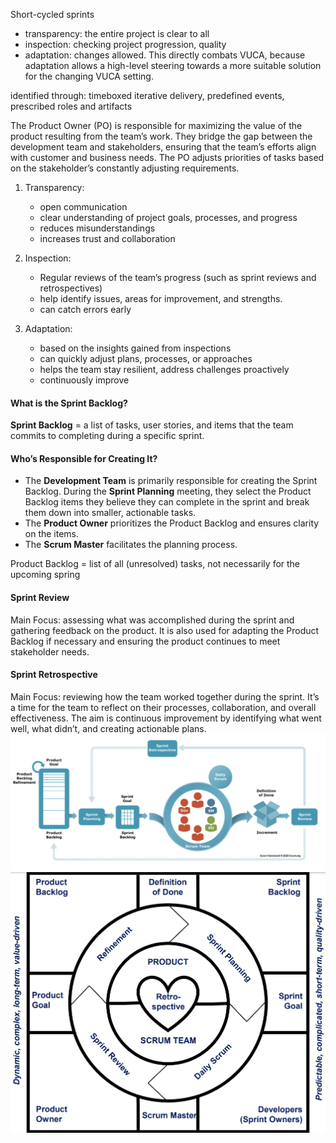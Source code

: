 Short-cycled sprints
+ transparency: the entire project is clear to all
+ inspection: checking project progression, quality
+ adaptation: changes allowed. This directly combats VUCA, because adaptation allows a high-level steering towards a more suitable solution for the changing VUCA setting.

identified through: timeboxed iterative delivery, predefined events, prescribed roles and artifacts

The Product Owner (PO) is responsible for maximizing the value of the product resulting from the team’s work. They bridge the gap between the development team and stakeholders, ensuring that the team’s efforts align with customer and business needs. The PO adjusts priorities of tasks based on the stakeholder’s constantly adjusting requirements.

1. Transparency:
    
    - open communication
    - clear understanding of project goals, processes, and progress
    - reduces misunderstandings
    - increases trust and collaboration
2. Inspection:
    
    - Regular reviews of the team’s progress (such as sprint reviews and retrospectives)
    - help identify issues, areas for improvement, and strengths.
    - can catch errors early
3. Adaptation:
    
    - based on the insights gained from inspections
    - can quickly adjust plans, processes, or approaches
    - helps the team stay resilient, address challenges proactively
    - continuously improve

#### What is the Sprint Backlog?

**Sprint Backlog** = a list of tasks, user stories, and items that the team commits to completing during a specific sprint.

#### Who’s Responsible for Creating It?

- The **Development Team** is primarily responsible for creating the Sprint Backlog. During the **Sprint Planning** meeting, they select the Product Backlog items they believe they can complete in the sprint and break them down into smaller, actionable tasks.
- The **Product Owner** prioritizes the Product Backlog and ensures clarity on the items.
- The **Scrum Master** facilitates the planning process.

Product Backlog = list of all (unresolved) tasks, not necessarily for the upcoming spring
#### Sprint Review

Main Focus: assessing what was accomplished during the sprint and gathering feedback on the product. It is also used for adapting the Product Backlog if necessary and ensuring the product continues to meet stakeholder needs.

#### Sprint Retrospective

Main Focus: reviewing how the team worked together during the sprint. It’s a time for the team to reflect on their processes, collaboration, and overall effectiveness. The aim is continuous improvement by identifying what went well, what didn’t, and creating actionable plans.
![Pasted image 20241101165806.png](../../attachments/Pasted%20image%2020241101165806.png)![Pasted image 20241101165746.png](../../attachments/Pasted%20image%2020241101165746.png)